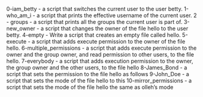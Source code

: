 0-iam_betty - a script that switches the current user to the user betty.
1-who_am_i -  a script that prints the effective username of the current user.
2 - groups - a script that prints all the groups the current user is part of.
3-new_owner - a script that changes the owner of the file hello to the user betty.
4-empty - Write a script that creates an empty file called hello.
5-execute -  a script that adds execute permission to the owner of the file hello.
6-multiple_permissions -  a script that adds execute permission to the owner and the group owner, and read permission to other users, to the file hello.
7-everybody - a script that adds execution permission to the owner, the group owner and the other users, to the file hello
8-James_Bond -  a script that sets the permission to the file hello as follows
9-John_Doe - a script that sets the mode of the file hello to this
10-mirror_permissions - a script that sets the mode of the file hello the same as olleh’s mode
